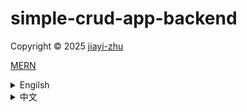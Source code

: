 # simple-crud-app-backend

<p> Copyright © 2025 <a href="https://github.com/zhu7055">jiayi-zhu</a></p>

<a href="https://ithelp.ithome.com.tw/m/articles/10319502">MERN</a>
<details>
  <summary>Engilsh</summary>

- This project serves to backend development, aiming to build a complete RESTful CRUD API.

- The project primarily utilizes the following technologies:

# Tech Stack: 
- It uses Node.js as the runtime environment, Express as the web application framework, and MongoDB as the database (also referred to as the MERN stack, but without React). Additionally, Mongoose is a MongoDB Object Data Modeling (ODM) library for Node.js, used to simplify interaction with the MongoDB database.

# Core Functionalities (CRUD): 
- The project's core is to implement basic data operations for products, including Create, Read, Update, and Delete.
  ##  Create Product (Create):
  - Via the POST /api/products route, product data (e.g., name, quantity, price, image) is stored in the MongoDB database.
  ## Read Products (Read):
    - Retrieve a list of all products from the database via the GET /api/products route.
    - Retrieve detailed information for a single product based on its unique ID via the GET /api/product/:id route.
  ## Update Product (Update):
    - Update information for an existing product based on its ID via the PUT /api/product/:id route.
  ## Delete Product (Delete):
    - Remove a specific product from the database based on its ID via the DELETE /api/product/:id route.
    - Project Structure and Practices: To enhance code maintainability and organization, the project emphasizes breaking down API logic into different components:
    - Models: Define the structure (Schema) of product data in the database, such as fields for product name, quantity, price, and image.
    - Routes: Define paths for different API endpoints and direct them to corresponding controller functions.
    - Controllers: Contain the actual business logic for handling specific API requests, such as how to create, read, update, or delete data from the database.
# Development and Testing Tools: 
- Uses various tools to aid development and testing:
    - Visual Studio Code: As the code editor.
    - Nodemon: Automatically restarts the server during development when code changes, improving development efficiency.
    - Thunder Client, Insomnia, Postman: These are tools used for testing API endpoints, allowing users to send HTTP requests and view responses.
    - Git Bash and GitHub: Used for version control and code hosting, utilizing .gitignore to exclude large or sensitive files (like node_modules) from being committed to the repository.
# Database Setup: 
- Includes setting up a free-tier database on MongoDB Atlas, creating users, configuring IP access, and obtaining the connection string.
- In summary, this project building a complete backend API based on Node.js, Express, and MongoDB, learning how to organize code, test APIs, and deploy the project to a version control system.
</details>

<details>
  <summary>中文</summary>
  
- 本專案用於後端開發，旨在建立完整的 RESTful CRUD API。

- 本專案主要使用以下技術：

# 技術堆疊：
  - 它使用 Node.js 作為執行時間環境，Express 作為 Web 應用框架，MongoDB 作為資料庫（也稱為 MERN 技術棧，但不包含 React）。此外，Mongoose 是一個用於 Node.js 的 MongoDB 物件資料建模 (ODM) 函式庫，用於簡化與 MongoDB 資料庫的交互作用。

# 核心功能 (CRUD)：
  - 此專案的核心是實現產品的基本資料操作，包括建立、讀取、更新和刪除。
## 建立產品 (Create)：
  - 透過 POST /api/products 路由，將產品資料（例如名稱、數量、價格、圖片）儲存在 MongoDB 資料庫中。

![createProduct](/images/createProduct.png)
## 讀取產品 (Read)：
  - 透過 GET /api/products 路由從資料庫中檢索所有產品清單。
    <img width="1918" height="1018" alt="image" src="https://github.com/user-attachments/assets/e1861edb-3375-4eb0-9ee2-67686f9189f8" />
    <img width="1772" height="823" alt="image" src="https://github.com/user-attachments/assets/eb44e678-60c0-4aef-92d3-78a3730b8e02" />
  - 透過 GET /api/product/:id 路由，根據產品的唯一 ID 檢索單一產品的詳細資訊。
    <img width="1760" height="361" alt="image" src="https://github.com/user-attachments/assets/20345c2b-5dd6-4115-93d7-fc0c6a0e3d34" />
    <img width="1918" height="1017" alt="image" src="https://github.com/user-attachments/assets/c9d80bc3-9878-4bc7-98bc-a67cbdbc37c6" />

## 更新產品 (Update)：
- 透過 PUT /api/product/:id 路由，根據產品 ID 更新現有產品的資訊。
  <img width="1918" height="1017" alt="image" src="https://github.com/user-attachments/assets/c8422163-3867-4a92-adbd-034427f854cd" />
  <img width="1918" height="1017" alt="image" src="https://github.com/user-attachments/assets/3c1bb987-1e61-4644-b9fc-bc8a53282deb" />
## 刪除產品 (Delete)：
  - 透過 DELETE /api/product/:id 路由，根據產品 ID 從資料庫中刪除特定產品。
    <img width="1918" height="1016" alt="image" src="https://github.com/user-attachments/assets/5a3f686c-db0e-4695-b17b-0bb2b5efe646" />
    <img width="1918" height="1017" alt="image" src="https://github.com/user-attachments/assets/d4bf34cd-1588-406c-a1af-5dda54ee7841" />
  - 專案結構和實踐：為了增強程式碼的可維護性和組織性，該專案強調將 API 邏輯分解為不同的元件：
  - 模型：定義資料庫中產品資料的結構（Schema），例如產品名稱、數量、價格和圖片等欄位。
  - 路由：定義不同 API 端點的路徑，並將其導向對應的控制器函數。
    <img width="1918" height="1017" alt="image" src="https://github.com/user-attachments/assets/a7d60aba-afdd-45e5-a4f8-7671e1029756" />
  - 控制器：包含處理特定 API 要求的實際業務邏輯，例如如何在資料庫中建立、讀取、更新或刪除資料。
    <img width="1918" height="1016" alt="image" src="https://github.com/user-attachments/assets/5a3f686c-db0e-4695-b17b-0bb2b5efe646" />
    <img width="1918" height="1017" alt="image" src="https://github.com/user-attachments/assets/d4bf34cd-1588-406c-a1af-5dda54ee7841" />
# 開發和測試工具：
  - 使用各種輔助開發和測試的工具：
  - Visual Studio Code：作為程式碼編輯器。
  - Nodemon：在開發過程中，當程式碼變更時自動重新啟動伺服器，提高開發效率。
  - Thunder Client、Insomnia、Postman：這些工具用於測試 API 端點，允許使用者發送 HTTP 請求並查看回應。
  - Git Bash 和 GitHub：用於版本控制和程式碼託管，利用 .gitignore 檔案阻止大型或敏感檔案（如 node_modules）提交到程式碼庫。
# 資料庫設定：
  - 包括在 MongoDB Atlas 上設定免費資料庫、建立使用者、設定 IP 存取以及取得連接字串。
  - 總結來說，本專案基於 Node.js、Express 和 MongoDB 建立了一個完整的後端 API，學習如何組織程式碼、測試 API 以及將專案部署到版本控制系統。
</details>
